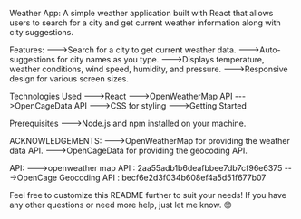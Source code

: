  Weather App: 
A simple weather application built with React that allows users to search for a city and get current weather information along with city suggestions.

Features:
--->Search for a city to get current weather data.
--->Auto-suggestions for city names as you type.
--->Displays temperature, weather conditions, wind speed, humidity, and pressure.
--->Responsive design for various screen sizes.

Technologies Used
--->React
--->OpenWeatherMap API
--->OpenCageData API
--->CSS for styling
--->Getting Started

Prerequisites
--->Node.js and npm installed on your machine.

ACKNOWLEDGEMENTS:
--->OpenWeatherMap for providing the weather data API.
--->OpenCageData for providing the geocoding API.

API:
--->openweather map API : 2aa55adb1b6deafbbee7db7cf96e6375
--->OpenCage Geocoding API : becf6e2d3f034b608ef4a5d51f677b07 

Feel free to customize this README further to suit your needs! If you have any other questions or need more help, just let me know. 😊